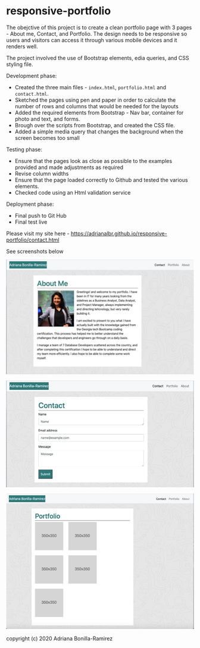 # responsive-portfolio


The obejctive of this project is to create a clean portfolio page with 3 pages - About me, Contact, and Portfolio. The design needs to be responsive so users and visitors can access it through various mobile devices and it renders well.

The project involved the use of Bootstrap elements, edia queries, and CSS styling file.

Development phase:
 - Created the three main files - `index.html`, `portfolio.html` and `contact.html`.
 - Sketched the pages using pen and paper in order to calculate the number of rows and columns that would be needed for the layouts
 - Added the required elements from Bootstrap - Nav bar, container for photo and text, and forms.
 - Brough over the scripts from Bootstrap, and created the CSS file.
 - Added a simple media query that changes the background when the screen becomes too small

 Testing phase:
 - Ensure that the pages look as close as possible to the examples provided and made adjustments as required
 - Revise column widths
 - Ensure that the page loaded correctly to Github and tested the various elements.
 - Checked code using an Html validation service

 Deployment phase:
 - Final push to Git Hub
 - Final test live

 Please visit my site here - https://adrianalbr.github.io/responsive-portfolio/contact.html


See screenshots below

![Responsive-portfolio](./Assets/Images/aboutMe.jpeg)

![Responsive-portfolio](./Assets/Images/contatMe.jpeg)

![Responsive-portfolio](./Assets/Images/portfolio.jpeg)


copyright (c) 2020 Adriana Bonilla-Ramirez

